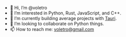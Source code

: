- 👋 Hi, I’m @voletro
- 👀 I’m interested in Python, Rust, JavaScript, and C++.
- 🌱 I’m currently building average projects with [Tauri](https://tauri.studio).
- 💞️ I’m looking to collaborate on Python things.
- 📫 How to reach me: voletro@gmail.com

<!---
voletro/voletro is a ✨ special ✨ repository because its `README.md` (this file) appears on your GitHub profile.
You can click the Preview link to take a look at your changes.
--->
